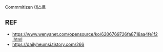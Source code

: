 Commmitizen 테스트

## REF
- https://www.wenyanet.com/opensource/ko/6206769726fa8718aa4fe1f2.html
- https://dailyheumsi.tistory.com/266
